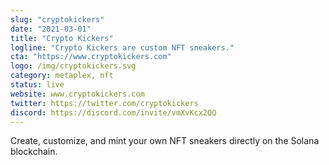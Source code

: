 ```yaml
---
slug: "cryptokickers"
date: "2021-03-01"
title: "Crypto Kickers"
logline: "Crypto Kickers are custom NFT sneakers."
cta: "https://www.cryptokickers.com"
logo: /img/cryptokickers.svg
category: metaplex, nft
status: live
website: www.cryptokickers.com
twitter: https://twitter.com/cryptokickers
discord: https://discord.com/invite/vmXvKcx2QQ
---
```


Create, customize, and mint your own NFT sneakers directly on the Solana blockchain.